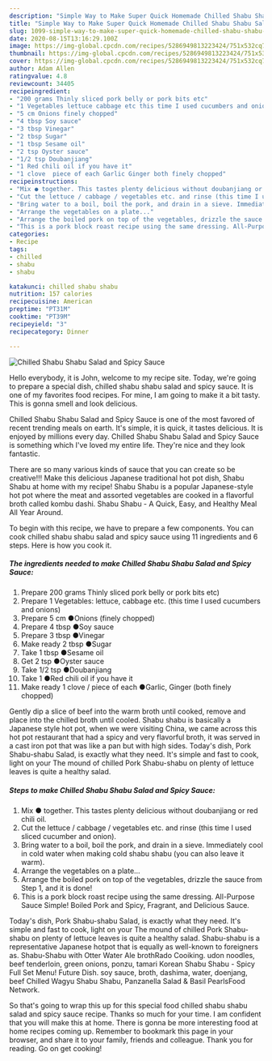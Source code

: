 ```yaml
---
description: "Simple Way to Make Super Quick Homemade Chilled Shabu Shabu Salad and Spicy Sauce"
title: "Simple Way to Make Super Quick Homemade Chilled Shabu Shabu Salad and Spicy Sauce"
slug: 1099-simple-way-to-make-super-quick-homemade-chilled-shabu-shabu-salad-and-spicy-sauce
date: 2020-08-15T13:16:29.100Z
image: https://img-global.cpcdn.com/recipes/5286949813223424/751x532cq70/chilled-shabu-shabu-salad-and-spicy-sauce-recipe-main-photo.jpg
thumbnail: https://img-global.cpcdn.com/recipes/5286949813223424/751x532cq70/chilled-shabu-shabu-salad-and-spicy-sauce-recipe-main-photo.jpg
cover: https://img-global.cpcdn.com/recipes/5286949813223424/751x532cq70/chilled-shabu-shabu-salad-and-spicy-sauce-recipe-main-photo.jpg
author: Adam Allen
ratingvalue: 4.8
reviewcount: 34405
recipeingredient:
- "200 grams Thinly sliced pork belly or pork bits etc"
- "1 Vegetables lettuce cabbage etc this time I used cucumbers and onions"
- "5 cm Onions finely chopped"
- "4 tbsp Soy sauce"
- "3 tbsp Vinegar"
- "2 tbsp Sugar"
- "1 tbsp Sesame oil"
- "2 tsp Oyster sauce"
- "1/2 tsp Doubanjiang"
- "1 Red chili oil if you have it"
- "1 clove  piece of each Garlic Ginger both finely chopped"
recipeinstructions:
- "Mix ● together. This tastes plenty delicious without doubanjiang or red chili oil."
- "Cut the lettuce / cabbage / vegetables etc. and rinse (this time I used sliced cucumber and onion)."
- "Bring water to a boil, boil the pork, and drain in a sieve. Immediately cool in cold water when making cold shabu shabu (you can also leave it warm)."
- "Arrange the vegetables on a plate..."
- "Arrange the boiled pork on top of the vegetables, drizzle the sauce from Step 1, and it is done!"
- "This is a pork block roast recipe using the same dressing. All-Purpose Sauce Simple! Boiled Pork and Spicy, Fragrant, and Delicious Sauce."
categories:
- Recipe
tags:
- chilled
- shabu
- shabu

katakunci: chilled shabu shabu 
nutrition: 157 calories
recipecuisine: American
preptime: "PT31M"
cooktime: "PT39M"
recipeyield: "3"
recipecategory: Dinner

---
```



![Chilled Shabu Shabu Salad and Spicy Sauce](https://img-global.cpcdn.com/recipes/5286949813223424/751x532cq70/chilled-shabu-shabu-salad-and-spicy-sauce-recipe-main-photo.jpg)

Hello everybody, it is John, welcome to my recipe site. Today, we're going to prepare a special dish, chilled shabu shabu salad and spicy sauce. It is one of my favorites food recipes. For mine, I am going to make it a bit tasty. This is gonna smell and look delicious.

Chilled Shabu Shabu Salad and Spicy Sauce is one of the most favored of recent trending meals on earth. It's simple, it is quick, it tastes delicious. It is enjoyed by millions every day. Chilled Shabu Shabu Salad and Spicy Sauce is something which I've loved my entire life. They're nice and they look fantastic.

There are so many various kinds of sauce that you can create so be creative!!! Make this delicious Japanese traditional hot pot dish, Shabu Shabu at home with my recipe! Shabu Shabu is a popular Japanese-style hot pot where the meat and assorted vegetables are cooked in a flavorful broth called kombu dashi. Shabu Shabu - A Quick, Easy, and Healthy Meal All Year Around.


To begin with this recipe, we have to prepare a few components. You can cook chilled shabu shabu salad and spicy sauce using 11 ingredients and 6 steps. Here is how you cook it.

<!--inarticleads1-->

##### The ingredients needed to make Chilled Shabu Shabu Salad and Spicy Sauce:

1. Prepare 200 grams Thinly sliced pork belly or pork bits etc)
1. Prepare 1 Vegetables: lettuce, cabbage etc. (this time I used cucumbers and onions)
1. Prepare 5 cm ●Onions (finely chopped)
1. Prepare 4 tbsp ●Soy sauce
1. Prepare 3 tbsp ●Vinegar
1. Make ready 2 tbsp ●Sugar
1. Take 1 tbsp ●Sesame oil
1. Get 2 tsp ●Oyster sauce
1. Take 1/2 tsp ●Doubanjiang
1. Take 1 ●Red chili oil if you have it
1. Make ready 1 clove / piece of each ●Garlic, Ginger (both finely chopped)


Gently dip a slice of beef into the warm broth until cooked, remove and place into the chilled broth until cooled. Shabu shabu is basically a Japanese style hot pot, when we were visiting China, we came across this hot pot restaurant that had a spicy and very flavorful broth, it was served in a cast iron pot that was like a pan but with high sides. Today&#39;s dish, Pork Shabu-shabu Salad, is exactly what they need. It&#39;s simple and fast to cook, light on your The mound of chilled Pork Shabu-shabu on plenty of lettuce leaves is quite a healthy salad. 

<!--inarticleads2-->

##### Steps to make Chilled Shabu Shabu Salad and Spicy Sauce:

1. Mix ● together. This tastes plenty delicious without doubanjiang or red chili oil.
1. Cut the lettuce / cabbage / vegetables etc. and rinse (this time I used sliced cucumber and onion).
1. Bring water to a boil, boil the pork, and drain in a sieve. Immediately cool in cold water when making cold shabu shabu (you can also leave it warm).
1. Arrange the vegetables on a plate...
1. Arrange the boiled pork on top of the vegetables, drizzle the sauce from Step 1, and it is done!
1. This is a pork block roast recipe using the same dressing. All-Purpose Sauce Simple! Boiled Pork and Spicy, Fragrant, and Delicious Sauce.


Today&#39;s dish, Pork Shabu-shabu Salad, is exactly what they need. It&#39;s simple and fast to cook, light on your The mound of chilled Pork Shabu-shabu on plenty of lettuce leaves is quite a healthy salad. Shabu-shabu is a representative Japanese hotpot that is equally as well-known to foreigners as. Shabu-Shabu with Otter Water Ale brothRado Cooiking. udon noodles, beef tenderloin, green onions, ponzu, tamari Korean Shabu Shabu - Spicy Full Set Menu! Future Dish. soy sauce, broth, dashima, water, doenjang, beef Chilled Wagyu Shabu Shabu, Panzanella Salad &amp; Basil PearlsFood Network. 

So that's going to wrap this up for this special food chilled shabu shabu salad and spicy sauce recipe. Thanks so much for your time. I am confident that you will make this at home. There is gonna be more interesting food at home recipes coming up. Remember to bookmark this page in your browser, and share it to your family, friends and colleague. Thank you for reading. Go on get cooking!
